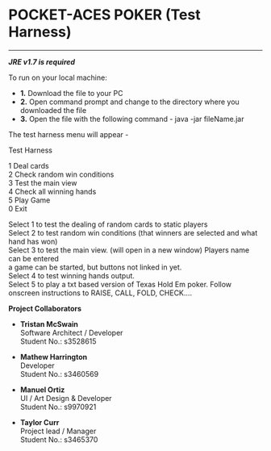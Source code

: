 # POCKET-ACES POKER (Test Harness)
---
***JRE v1.7 is required***

To run on your local machine:
* **1.** Download the file to your PC
* **2.** Open command prompt and change to the directory where you downloaded the file
* **3.** Open the file with the following command - java -jar fileName.jar

The test harness menu will appear -  

Test Harness  
  
1 Deal cards  
2 Check random win conditions  
3 Test the main view  
4 Check all winning hands  
5 Play Game  
0 Exit

Select 1 to test the dealing of random cards to static players  
Select 2 to test random win conditions (that winners are selected and what hand has won)  
Select 3 to test the main view. (will open in a new window) Players name can be entered    
a game can be started, but buttons not linked in yet.  
Select 4 to test winning hands output.  
Select 5 to play a txt based version of Texas Hold Em poker. Follow onscreen instructions to RAISE, CALL, FOLD, CHECK....  


**Project Collaborators**
* **Tristan McSwain**  
Software Architect / Developer  
Student No.: s3528615

* **Mathew Harrington**  
Developer  
Student No.: s3460569

* **Manuel Ortiz**  
UI / Art Design & Developer  
Student No.: s9970921

* **Taylor Curr**  
Project lead / Manager  
Student No.: s3465370
